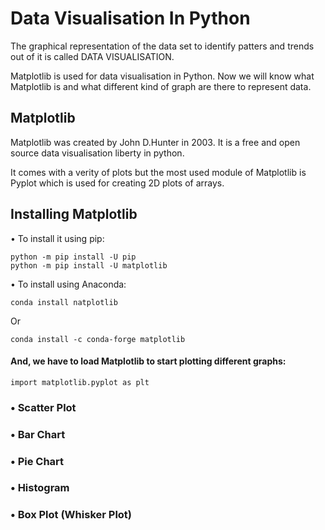 # Data Visualisation In Python 
The graphical representation of the data set to identify patters and trends out of it is called DATA VISUALISATION.


Matplotlib is used for data visualisation in Python. Now we will know what Matplotlib is and what different kind of graph are there to represent data.

## Matplotlib 
Matplotlib was created by John D.Hunter in 2003. It is a free and open source data visualisation liberty in python.

It comes with a verity of plots but the most used module of Matplotlib is Pyplot which is used for creating 2D plots of arrays.

## Installing Matplotlib 

• To install it using pip:
```
python -m pip install -U pip
python -m pip install -U matplotlib 
```
• To install using Anaconda:
```
conda install natplotlib
```
Or
```
conda install -c conda-forge matplotlib

```


#### And, we have to load Matplotlib to start plotting different graphs:

```
import matplotlib.pyplot as plt
```


### • Scatter Plot
### • Bar Chart 
### • Pie Chart
### • Histogram 
### • Box Plot (Whisker Plot)

